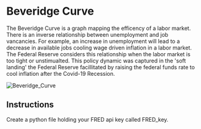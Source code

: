 # Beveridge Curve
The Beveridge Curve is a graph mapping the efficency of a labor market. There is an inverse relationship between unemployment and job vancancies. For example, an increase in unemployment will lead to a decrease in available jobs cooling wage driven inflation in a labor market. The Federal Reserve considers this relationship when the labor market is too tight or unstimualted. This policy dynamic was captured in the 'soft landing' the Federal Reserve facillitated by raising the federal funds rate to cool inflation after the Covid-19 Recession.

![Beveridge_Curve](https://github.com/user-attachments/assets/731219bb-a816-453a-9fc8-7eb10df086a3)


## Instructions
Create a python file holding your FRED api key called FRED_key.
